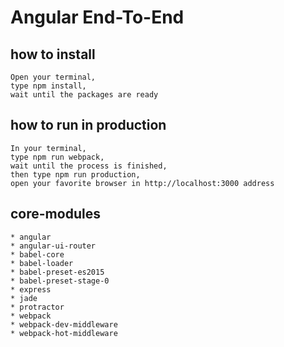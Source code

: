 Angular End-To-End
=====================

## how to install

```
Open your terminal,
type npm install,
wait until the packages are ready
```

## how to run in production

```
In your terminal,
type npm run webpack,
wait until the process is finished,
then type npm run production,
open your favorite browser in http://localhost:3000 address
```

## core-modules
```
* angular
* angular-ui-router
* babel-core
* babel-loader
* babel-preset-es2015
* babel-preset-stage-0
* express
* jade
* protractor
* webpack
* webpack-dev-middleware
* webpack-hot-middleware
```
